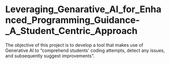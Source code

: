 # Leveraging_Genarative_AI_for_Enhanced_Programming_Guidance-_A_Student_Centric_Approach
The objective of this project is to develop a tool that makes use of Generative AI to  “comprehend students' coding attempts, detect any issues, and subsequently suggest  improvements”. 
